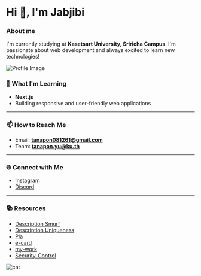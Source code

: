 # Hi 👋, I'm Jabjibi
### **About me** 
  I'm currently studying at **Kasetsart University, Sriricha Campus**. I'm passionate about web development and always excited to learn new technologies!

![Profile Image](./image_readme/image_me.jpg)

### 🌱 **What I'm Learning**
- **Next.js**
- Building responsive and user-friendly web applications

---

### 📫 **How to Reach Me**
- Email: **tanapon081261@gmail.com**
- Team: **tanapon.yu@ku.th**

---

### 🌐 **Connect with Me**
- [Instagram](https://instagram.com/jjab_bb)
- [Discord](https://discord.gg/Wtuw6Z5K)

---

### 📚 **Resources**
- [Description Smurf](smurf.md)
- [Description Uniqueness](uniqueness.md)
- [Pla](https://jis03.github.io)
- [e-card](e-card.md)
- [my-work](mywork.md)
- [Security-Control](security_contor.md)

![cat](https://media.tenor.com/wht0_M71CxsAAAAi/milkie-spin-milkie-vt.gif)
